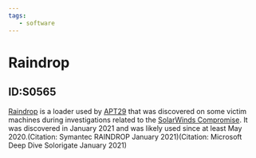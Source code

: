 ```yaml
---
tags:
   - software
---
```

# Raindrop
## ID:S0565
[Raindrop](software/S0565) is a loader used by [APT29](groups/G0016) that was discovered on some victim machines during investigations related to the [SolarWinds Compromise](campaigns/C0024). It was discovered in January 2021 and was likely used since at least May 2020.(Citation: Symantec RAINDROP January 2021)(Citation: Microsoft Deep Dive Solorigate January 2021)
